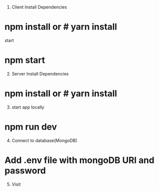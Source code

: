 1. Client
Install Dependencies 
# npm install or # yarn install

start
# npm start

2. Server 
Install Dependencies 
# npm install or # yarn install

3. start app locally
# npm run dev

4. Connect to database(MongoDB)
# Add .env file with mongoDB URI and password

5. Visit



